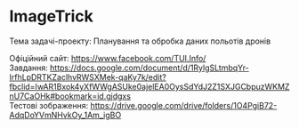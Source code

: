 # ImageTrick
Тема задачі-проекту: Планування та обробка даних польотів дронів

Офіційний сайт:
https://www.facebook.com/TUI.Info/ <br>
Завдання:
https://docs.google.com/document/d/1RylgSLtmbqYr-IrfhLpDRTKZaclhvRWSXMek-qaKy7k/edit?fbclid=IwAR1Bxok4yXfWWgASUke0ajelEA0OysSdYdJ2Z1SXJGCbpuzWKMZnU7CaOHk#bookmark=id.gjdgxs<br>
Тестові зображення:
https://drive.google.com/drive/folders/1O4PgiB72-AdqDoYVmNHvkOy_1Am_igBO
